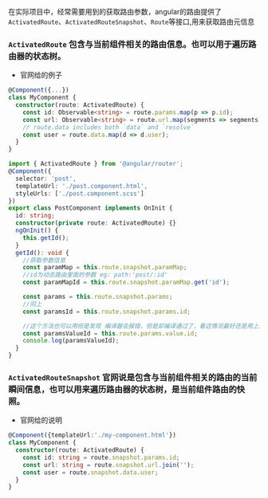 在实际项目中，经常需要用到的获取路由参数，angular的路由提供了`ActivatedRoute`、`ActivatedRouteSnapshot`、`Route`等接口,用来获取路由元信息


### `ActivatedRoute` 包含与当前组件相关的路由信息。也可以用于遍历路由器的状态树。
* 官网给的例子
```ts
@Component({...})
class MyComponent {
  constructor(route: ActivatedRoute) {
    const id: Observable<string> = route.params.map(p => p.id);
    const url: Observable<string> = route.url.map(segments => segments.join(''));
    // route.data includes both `data` and `resolve`
    const user = route.data.map(d => d.user);
  }
}
```

```ts
import { ActivatedRoute } from '@angular/router';
@Component({
  selector: 'post',
  templateUrl: './post.component.html',
  styleUrls: ['./post.component.scss']
})
export class PostComponent implements OnInit {
  id: string;
  constructor(private route: ActivatedRoute) {}
  ngOnInit() {
    this.getId();
  }
  getId(): void {
    //获取参数信息
    const paramMap = this.route.snapshot.paramMap;
    //id为动态路由里面的参数 eg: path:'post/:id'
    const paramMapId = this.route.snapshot.paramMap.get('id');

    const params = this.route.snapshot.params;
    //同上
    const paramsId = this.route.snapshot.params.id;

    //这个方法也可以用但是发现 编译器会报错，但是却编译通过了，看这情况最好还是用上面的几种方法。
    const paramsValueId = this.route.params.value.id;
    console.log(paramsValueId);
  }
}
```

### `ActivatedRouteSnapshot` 官网说是包含与当前组件相关的路由的当前瞬间信息，也可以用来遍历路由器的状态树，是当前组件路由的快照。
* 官网给的说明
```ts
@Component({templateUrl:'./my-component.html'})
class MyComponent {
  constructor(route: ActivatedRoute) {
    const id: string = route.snapshot.params.id;
    const url: string = route.snapshot.url.join('');
    const user = route.snapshot.data.user;
  }
}
```

